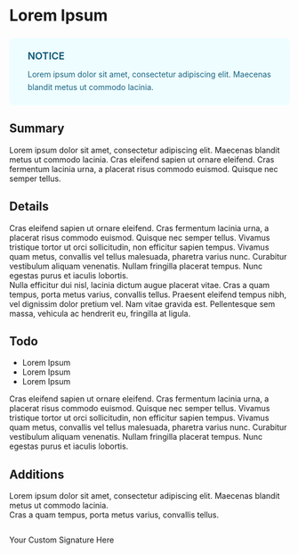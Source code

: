 <style>
:root {
  --warning-bg:rgb(238, 253, 255);
  --warning-border:rgb(238, 253, 255);
  --warning-text:rgb(0, 83, 116);
}
.github-alert {
  position: relative;
  padding: 1.25rem 2rem;
  border-radius: 8px;
  margin: 1.5rem 0;
  background: var(--warning-bg);
  border: 1px solid var(--warning-border);
  box-shadow: var(--warning-shadow);
  transition: all 0.3s cubic-bezier(0.4, 0, 0.2, 1);
  display: flex;
  align-items: center;
  gap: 1.5rem;
}
.github-alert::before {
  content: '';
  position: absolute;
  top: -8px;
  left: -8px;
  right: -8px;
  bottom: -8px;
  background: linear-gradient(135deg, 
    rgba(255, 255, 255, 0.1) 0%,
    rgba(255, 255, 255, 0.05) 100%);
  z-index: -1;
  border-radius: 12px;
}
.github-alert > div {
  flex: 1;
  display: flex;
  flex-direction: column;
  gap: 0.75rem;
}
.github-alert h3 {
  margin: 0;
  color: var(--warning-text);
  font-weight: 600;
  font-size: 1.1rem;
}
.github-alert p {
  margin: 0;
  color: var(--warning-text);
  line-height: 1.6;
  opacity: 0.9;
}
</style>

<!-- 正文 -->
# Lorem Ipsum
<div class="github-alert">
  <div>
    <h3>NOTICE</h3>
    <p>Lorem ipsum dolor sit amet, consectetur adipiscing elit. Maecenas blandit metus ut commodo lacinia. </p>
  </div>
</div>

## Summary 
Lorem ipsum dolor sit amet, consectetur adipiscing elit. Maecenas blandit metus ut commodo lacinia. Cras eleifend sapien ut ornare eleifend. Cras fermentum lacinia urna, a placerat risus commodo euismod. Quisque nec semper tellus.
## Details  
Cras eleifend sapien ut ornare eleifend. Cras fermentum lacinia urna, a placerat risus commodo euismod. Quisque nec semper tellus. Vivamus tristique tortor ut orci sollicitudin, non efficitur sapien tempus. Vivamus quam metus, convallis vel tellus malesuada, pharetra varius nunc. Curabitur vestibulum aliquam venenatis. Nullam fringilla placerat tempus. Nunc egestas purus et iaculis lobortis.   
Nulla efficitur dui nisl, lacinia dictum augue placerat vitae. Cras a quam tempus, porta metus varius, convallis tellus. Praesent eleifend tempus nibh, vel dignissim dolor pretium vel. Nam vitae gravida est. Pellentesque sem massa, vehicula ac hendrerit eu, fringilla at ligula.  


## Todo

- Lorem Ipsum
- Lorem Ipsum
- Lorem Ipsum  

Cras eleifend sapien ut ornare eleifend. Cras fermentum lacinia urna, a placerat risus commodo euismod. Quisque nec semper tellus. Vivamus tristique tortor ut orci sollicitudin, non efficitur sapien tempus. Vivamus quam metus, convallis vel tellus malesuada, pharetra varius nunc. Curabitur vestibulum aliquam venenatis. Nullam fringilla placerat tempus. Nunc egestas purus et iaculis lobortis.   

## Additions
Lorem ipsum dolor sit amet, consectetur adipiscing elit. Maecenas blandit metus ut commodo lacinia.  
Cras a quam tempus, porta metus varius, convallis tellus.  

<!--邮件签名 -->
<div style="clear: both; font-size: 0; height: 0px; overflow: hidden;">&nbsp;</div>
<div class="mail_signature" spellcheck="true">
<div>

<p>Your Custom Signature Here</p>
</div>
</div>